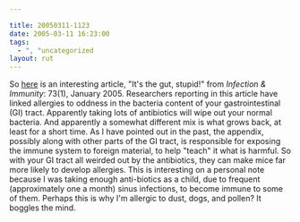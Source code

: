 ```yaml
---

title: 20050311-1123
date: 2005-03-11 16:23:00
tags:
  - ", "uncategorized
layout: rut
---
```


<p> So <a href="http://www.med.umich.edu/opm/newspage/2004/gut.htm">here</a>
is an interesting article, "It's the gut, stupid!" from <em>Infection
&amp; Immunity</em>: 73(1), January 2005.  Researchers reporting
in this article have linked allergies to oddness in the bacteria
content of your gastrointestinal (GI) tract.  Apparently taking lots
of antibiotics will wipe out your normal bacteria.  And apparently a
somewhat different mix is what grows back, at least for a short time.
As I have pointed out in the past, the appendix, possibly along with
other parts of the GI tract, is responsible for exposing the immune
system to foreign material, to help "teach" it what is harmful.
So with your GI tract all weirded out by the antibiotics, they can
make mice far more likely to develop allergies.  This is interesting
on a personal note because I was taking enough anti-biotics as a
child, due to frequent (approximately one a month) sinus infections,
to become immune to some of them.  Perhaps this is why I'm allergic
to dust, dogs, and pollen?  It boggles the mind.</p>

